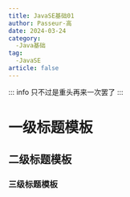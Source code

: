```yaml
---
title: JavaSE基础01
author: Passeur-高
date: 2024-03-24
category: 
  -Java基础
tag: 
  -JavaSE
article: false
---
```

::: info
只不过是重头再来一次罢了
:::
# 一级标题模板



## 二级标题模板



### 三级标题模板